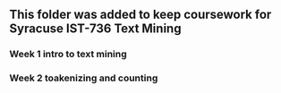 ## This folder was added to keep coursework for Syracuse IST-736 Text Mining

### Week 1 intro to text mining

### Week 2 toakenizing and counting